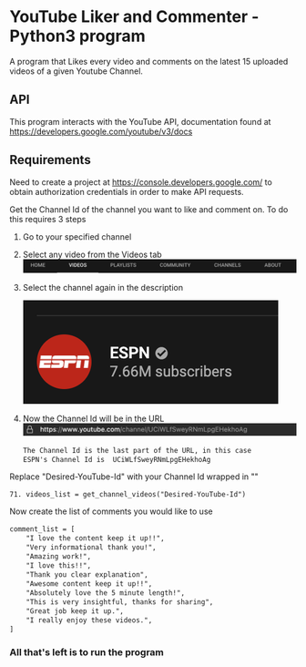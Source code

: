 # YouTube Liker and Commenter - Python3 program

A program that Likes every video and comments on the latest 15 uploaded videos of a given Youtube Channel.

## API

This program interacts with the YouTube API, documentation found at https://developers.google.com/youtube/v3/docs

## Requirements

Need to create a project at https://console.developers.google.com/ to obtain authorization credentials in order to make API requests.

Get the Channel Id of the channel you want to like and comment on. To do this requires 3 steps

1. Go to your specified channel
2. Select any video from the Videos tab
   ![Videos Tab Screenshot](README-Screenshots/Videos-Tab.png)
3. Select the channel again in the description

   ![Description Channel Screenshot](README-Screenshots/Description-Channel.png)

4. Now the Channel Id will be in the URL
   ![Description Channel Screenshot](README-Screenshots/Full-URL.png)
   ```
   The Channel Id is the last part of the URL, in this case
   ESPN's Channel Id is  UCiWLfSweyRNmLpgEHekhoAg
   ```

Replace "Desired-YouTube-Id" with your Channel Id wrapped in ""

```
71. videos_list = get_channel_videos("Desired-YouTube-Id")
```

Now create the list of comments you would like to use

```
comment_list = [
    "I love the content keep it up!!",
    "Very informational thank you!",
    "Amazing work!",
    "I love this!!",
    "Thank you clear explanation",
    "Awesome content keep it up!!",
    "Absolutely love the 5 minute length!",
    "This is very insightful, thanks for sharing",
    "Great job keep it up.",
    "I really enjoy these videos.",
]
```

### **All that's left is to run the program**
